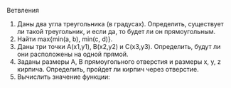Ветвления
1. Даны два угла треугольника (в градусах). Определить, существует ли такой треугольник, и если да, то будет ли он прямоугольным.
2. Найти max{min(a, b), min(c, d)}.
3. Даны три точки А(х1,у1), В(х2,у2) и С(х3,у3). Определить, будут ли они расположены на одной прямой.
4. Заданы размеры А, В прямоугольного отверстия и размеры х, у, z кирпича. Определить, пройдет ли кирпич через отверстие.
5. Вычислить значение функции:
